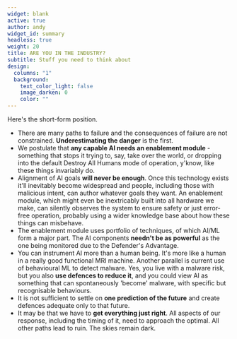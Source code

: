 ```yaml
---
widget: blank
active: true
author: andy
widget_id: summary
headless: true
weight: 20
title: ARE YOU IN THE INDUSTRY?
subtitle: Stuff you need to think about
design:
  columns: "1"
  background:
    text_color_light: false
    image_darken: 0
    color: ""
---
```


Here's the short-form position.

- There are many paths to failure and the consequences of failure are not constrained.  **Underestimating the danger** is the first.
- We postulate that **any capable AI needs an enablement module** - something that stops it trying to, say, take over the world, or dropping into the default Destroy All Humans mode of operation, y'know, like these things invariably do.
- Alignment of AI goals **will never be enough**.  Once this technology exists it'll inevitably become widespread and people, including those with malicious intent, can author whatever goals they want.  An enablement module, which might even be inextricably built into all hardware we make, can silently observes the system to ensure safety or just error-free operation, probably using a wider knowledge base about how these things can misbehave.
- The enablement module uses portfolio of techniques, of which AI/ML form a major part. The AI components **needn't be as powerful** as the one being monitored due to the Defender's Advantage.
- You can instrument AI more than a human being.  It's more like a human in a really good functional MRI machine.  Another parallel is current use of behavioural ML to detect malware. Yes, you live with a malware risk, but you also **use defences to reduce it**, and you could view AI as something that can spontaneously 'become' malware, with specific but recognisable behaviours.
- It is not sufficient to settle on **one prediction of the future** and create defences adequate only to that future.
- It may be that we have to **get everything just right**.  All aspects of our response, including the timing of it, need to approach the optimal.  All other paths lead to ruin.  The skies remain dark.